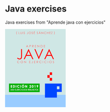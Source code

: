 # Java exercises
Java exercises from "Aprende java con ejercicios"

<a href="https://leanpub.com/aprendejava">![Aprende Java con Ejercicios](book.png)</a>
